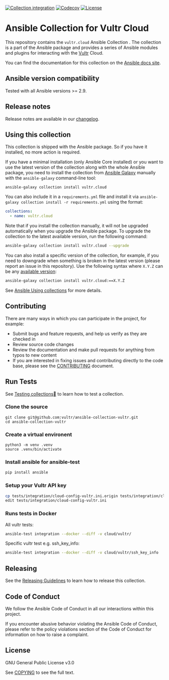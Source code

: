 [![Collection integration](https://github.com/vultr/ansible-collection-vultr/actions/workflows/integration.yml/badge.svg?branch=main)](https://github.com/vultr/ansible-collection-vultr/actions/workflows/integration.yml) [![Codecov](https://img.shields.io/codecov/c/github/vultr/ansible-collection-vultr)](https://codecov.io/gh/vultr/ansible-collection-vultr) [![License](https://img.shields.io/badge/license-GPL%20v3.0-brightgreen.svg)](LICENSE)

# Ansible Collection for Vultr Cloud

This repository contains the `vultr.cloud` Ansible Collection . The collection is a part of the Ansible package and provides a series of Ansible modules and plugins for interacting with the [Vultr](https://www.vultr.com) Cloud.

You can find the documentation for this collection on the [Ansible docs site](https://docs.ansible.com/ansible/latest/collections/vultr/cloud/).

## Ansible version compatibility

Tested with all Ansible versions >= 2.9.

## Release notes

Release notes are available in our [changelog](https://github.com/vultr/ansible-collection-vultr/blob/main/CHANGELOG.rst).

## Using this collection

This collection is shipped with the Ansible package. So if you have it installed, no more action is required.

If you have a minimal installation (only Ansible Core installed) or you want to use the latest version of the collection along with the whole Ansible package, you need to install the collection from [Ansible Galaxy](https://galaxy.ansible.com/vultr/cloud) manually with the `ansible-galaxy` command-line tool:

    ansible-galaxy collection install vultr.cloud

You can also include it in a `requirements.yml` file and install it via `ansible-galaxy collection install -r requirements.yml` using the format:

```yaml
collections:
  - name: vultr.cloud
```

Note that if you install the collection manually, it will not be upgraded automatically when you upgrade the Ansible package. To upgrade the collection to the latest available version, run the following command:

```bash
ansible-galaxy collection install vultr.cloud --upgrade
```

You can also install a specific version of the collection, for example, if you need to downgrade when something is broken in the latest version (please report an issue in this repository). Use the following syntax where `X.Y.Z` can be any [available version](https://galaxy.ansible.com/vultr/cloud):

```bash
ansible-galaxy collection install vultr.cloud:==X.Y.Z
```

See [Ansible Using collections](https://docs.ansible.com/ansible/latest/user_guide/collections_using.html) for more details.

## Contributing

There are many ways in which you can participate in the project, for example:

- Submit bugs and feature requests, and help us verify as they are checked in
- Review source code changes
- Review the documentation and make pull requests for anything from typos to new content
- If you are interested in fixing issues and contributing directly to the code base, please see the [CONTRIBUTING](CONTRIBUTING.md) document.


## Run Tests

See [Testing collections](https://docs.ansible.com/ansible/devel/dev_guide/developing_collections_testing.html) to learn how to test a collection.

### Clone the source

```
git clone git@github.com:vultr/ansible-collection-vultr.git
cd ansible-collection-vultr
```

### Create a virtual environent

```
python3 -m venv .venv
source .venv/bin/activate
```

### Install ansible for ansible-test

```bash
pip install ansible
```

### Setup your Vultr API key

```bash
cp tests/integration/cloud-config-vultr.ini.origin tests/integration/cloud-config-vultr.ini
edit tests/integration/cloud-config-vultr.ini
```

### Runs tests in Docker

All vultr tests:

```bash
ansible-test integration --docker --diff -v cloud/vultr/
```

Specific vultr test e.g. ssh_key_info:

```bash
ansible-test integration --docker --diff -v cloud/vultr/ssh_key_info
```

## Releasing

See the [Releasing Guidelines](https://docs.ansible.com/ansible/devel/community/collection_contributors/collection_releasing.html#releasing) to learn how to release this collection.

## Code of Conduct

We follow the Ansible Code of Conduct in all our interactions within this project.

If you encounter abusive behavior violating the Ansible Code of Conduct, please refer to the policy violations section of the Code of Conduct for information on how to raise a complaint.

## License

GNU General Public License v3.0

See [COPYING](COPYING) to see the full text.
